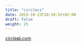 ```yaml
---
title: "circleci"
date: 2019-10-23T10:59:52+02:00
draft: false
weight: 25
---
```


[circle**ci**.com](https://circleci.com/)

